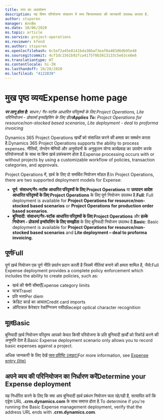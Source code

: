 ```yaml
---
title: व्यय का अवलोकन
description: यह विषय परियोजना संचालन में व्यय क्रियात्मकता की जानकारी उपलब्ध कराता है.
author: stsporen
manager: AnnBe
ms.date: 10/06/2020
ms.topic: article
ms.service: project-operations
ms.reviewer: kfend
ms.author: stsporen
ms.openlocfilehash: 6c5ef2a45e8141bda38baf3eaf0a403d6db95e48
ms.sourcegitcommit: 4cf1dc1561b92fca4175f0b3813133c5e63ce8e6
ms.translationtype: HT
ms.contentlocale: hi-IN
ms.lasthandoff: 10/28/2020
ms.locfileid: "4122839"
---
```

# <a name="expense-home-page"></a><span data-ttu-id="a4ab5-103">मुख पृष्ठ व्यय</span><span class="sxs-lookup"><span data-stu-id="a4ab5-103">Expense home page</span></span>

<span data-ttu-id="a4ab5-104">_**पर लागू होता है:** साधन / गैर-स्टॉक आधारित परिदृश्यों के लिए Project Operations, Lite परिनियोजन - प्रोफार्मा इनवॉइसिंग के लिए डील_</span><span class="sxs-lookup"><span data-stu-id="a4ab5-104">_**Applies To:** Project Operations for resource/non-stocked based scenarios, Lite deployment - deal to proforma invoicing_</span></span>


<span data-ttu-id="a4ab5-105">Dynamics 365 Project Operations खर्चों को संसाधित करने की क्षमता का समर्थन करता है.</span><span class="sxs-lookup"><span data-stu-id="a4ab5-105">Dynamics 365 Project Operations supports the ability to process expenses.</span></span> <span data-ttu-id="a4ab5-106">नीतियों, लेनदेन श्रेणियों और अनुमोदनों के अनुकूलन योग्य कार्यप्रवाह का उपयोग करके परियोजनाओं के साथ या बिना ख़र्च प्रसंस्करण होता है.</span><span class="sxs-lookup"><span data-stu-id="a4ab5-106">Expense processing occurs with or without projects by using a customizable workflow of policies, transaction categories, and approvals.</span></span>

<span data-ttu-id="a4ab5-107">Project Operations में, ख़र्च के लिए दो समर्थित नियोजन मॉडल हैं:</span><span class="sxs-lookup"><span data-stu-id="a4ab5-107">In Project Operations, there are two supported deployment models for Expense:</span></span> 

- <span data-ttu-id="a4ab5-108">**पूर्ण**: **संसाधन/गैर-स्टॉक आधारित परिदृश्यों के लिए Project Operations** या **उत्पादन आदेश आधारित परिदृश्यों के लिए Project Operations** के लिए पूर्ण नियोजन उपलब्ध है.</span><span class="sxs-lookup"><span data-stu-id="a4ab5-108">**Full**: Full deployment is available for **Project Operations for resource/non-stocked based scenarios** or **Project Operations for production order based scenarios**.</span></span>
- <span data-ttu-id="a4ab5-109">**बुनियादी**: **संसाधन/गैर-स्टॉक आधारित परिदृश्यों के लिए Project Operations** और **हल्के नियोजन - प्रोफार्मा इन्वॉयसिंग के लिए समझौता** के लिए बुनियादी नियोजन उपलब्ध है.</span><span class="sxs-lookup"><span data-stu-id="a4ab5-109">**Basic**: Basic deployment is available for **Project Operations for resource/non-stocked based scenarios** and **Lite deployment – deal to proforma invoicing**.</span></span>

## <a name="full"></a><span data-ttu-id="a4ab5-110">पूर्ण</span><span class="sxs-lookup"><span data-stu-id="a4ab5-110">Full</span></span> 
<span data-ttu-id="a4ab5-111">पूर्ण ख़र्च नियोजन एक पूर्ण नीति प्रवर्तन प्रदान करती है जिसमें नीतियां बनाने की क्षमता शामिल है, जैसे:</span><span class="sxs-lookup"><span data-stu-id="a4ab5-111">Full Expense deployment provides a complete policy enforcement which includes the ability to create policies, such as:</span></span>

  - <span data-ttu-id="a4ab5-112">खर्च की श्रेणी सीमाएँ</span><span class="sxs-lookup"><span data-stu-id="a4ab5-112">Expense category limits</span></span>
  - <span data-ttu-id="a4ab5-113">यात्रा</span><span class="sxs-lookup"><span data-stu-id="a4ab5-113">Travel</span></span>
  - <span data-ttu-id="a4ab5-114">प्रति भत्ता</span><span class="sxs-lookup"><span data-stu-id="a4ab5-114">Per diem</span></span>
  - <span data-ttu-id="a4ab5-115">क्रेडिट कार्ड का आयात</span><span class="sxs-lookup"><span data-stu-id="a4ab5-115">Credit card imports</span></span>
  - <span data-ttu-id="a4ab5-116">ऑप्टिकल कैरेक्टर रेकॉग्निजन रसीद</span><span class="sxs-lookup"><span data-stu-id="a4ab5-116">Receipt optical character recognition</span></span>

## <a name="basic"></a><span data-ttu-id="a4ab5-117">मूल</span><span class="sxs-lookup"><span data-stu-id="a4ab5-117">Basic</span></span> 
<span data-ttu-id="a4ab5-118">बुनियादी ख़र्च नियोजन परिदृश्य आपको केवल किसी परियोजना के प्रति बुनियादी ख़र्चों को रिकॉर्ड करने की अनुमति देता है.</span><span class="sxs-lookup"><span data-stu-id="a4ab5-118">Basic Expense deployment scenario only allows you to record basic expenses against a project.</span></span> 

<span data-ttu-id="a4ab5-119">अधिक जानकारी के लिए देखें [व्यय प्रविष्टि (लाइट)](basic-expense.md)</span><span class="sxs-lookup"><span data-stu-id="a4ab5-119">For more information, see [Expense entry (lite)](basic-expense.md)</span></span>

## <a name="determine-your-expense-deployment"></a><span data-ttu-id="a4ab5-120">अपने व्यय की परिनियोजन का निर्धारण करें</span><span class="sxs-lookup"><span data-stu-id="a4ab5-120">Determine your Expense deployment</span></span>
<span data-ttu-id="a4ab5-121">यह निर्धारित करने के लिए कि क्या आप बुनियादी ख़र्च प्रबंधन नियोजन चला रहे/रही हैं, सत्यापित करें कि एड्रेस URL **.crm.dynamics.com** के साथ समाप्त होता है.</span><span class="sxs-lookup"><span data-stu-id="a4ab5-121">To determine if you're running the Basic Expense management deployment, verify that the address URL ends with **.crm.dynamics.com**.</span></span> 
